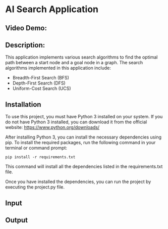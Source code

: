 # AI Search Application
## Video Demo:  <URL HERE>
## Description:
This application implements various search algorithms to find the optimal path between a start node and a goal node in a graph. The search algorithms implemented in this application include:
* Breadth-First Search (BFS)
* Depth-First Search (DFS)
* Uniform-Cost Search (UCS)

## Installation 
To use this project, you must have Python 3 installed on your system. If you do not have Python 3 installed, you can download it from the official website: https://www.python.org/downloads/

After installing Python 3, you can install the necessary dependencies using pip. To install the required packages, run the following command in your terminal or command prompt:

```
pip install -r requirements.txt
```
This command will install all the dependencies listed in the requirements.txt file.

Once you have installed the dependencies, you can run the project by executing the project.py file.

## Input

## Output

